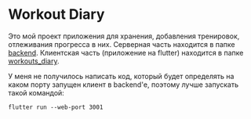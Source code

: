 # Workout Diary
Это мой проект приложения для хранения, добавления тренировок, отлеживания прогресса в них.
Серверная часть находится в папке [backend](https://github.com/alafonin4/Workouts-diary/backend).
Клиентская часть (приложение на flutter) находится в папке [workouts_diary](https://github.com/alafonin4/Workouts-diary/tree/main/workouts_diary).

У меня не получилось написать код, который будет определять на каком порту запущен клиент в backend'е, поэтому лучше запускать такой командой:
```
flutter run --web-port 3001
```
